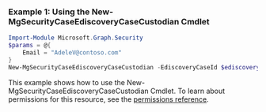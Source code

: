 ### Example 1: Using the New-MgSecurityCaseEdiscoveryCaseCustodian Cmdlet
```powershell
Import-Module Microsoft.Graph.Security
$params = @{
	Email = "AdeleV@contoso.com"
}
New-MgSecurityCaseEdiscoveryCaseCustodian -EdiscoveryCaseId $ediscoveryCaseId -BodyParameter $params
```
This example shows how to use the New-MgSecurityCaseEdiscoveryCaseCustodian Cmdlet.
To learn about permissions for this resource, see the [permissions reference](/graph/permissions-reference).
